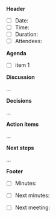 **Header**


- [ ] Date:
- [ ] Time:
- [ ] Duration:
- [ ] Attendees:

**Agenda**

- [ ] item 1

**Discussion**

...

**Decisions**

...

**Action items**

...

**Next steps**

...

**Footer**

- [ ] Minutes:
- [ ] Next minutes:
- [ ] Next meeting:

